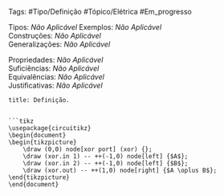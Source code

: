 Tags: #Tipo/Definição #Tópico/Elétrica #Em_progresso

Tipos: _Não Aplicável_ 
Exemplos: _Não Aplicável_  
Construções: _Não Aplicável_  
Generalizações: _Não Aplicável_

Propriedades: _Não Aplicável_  
Suficiências: _Não Aplicável_  
Equivalências: _Não Aplicável_  
Justificativas: _Não Aplicável_

```ad-abstract
title: Definição.


```tikz  
\usepackage{circuitikz}
\begin{document}
\begin{tikzpicture}
    \draw (0,0) node[xor port] (xor) {};
    \draw (xor.in 1) -- ++(-1,0) node[left] {$A$};
    \draw (xor.in 2) -- ++(-1,0) node[left] {$B$};
    \draw (xor.out) -- ++(1,0) node[right] {$A \oplus B$};
\end{tikzpicture}
\end{document}
	
```
